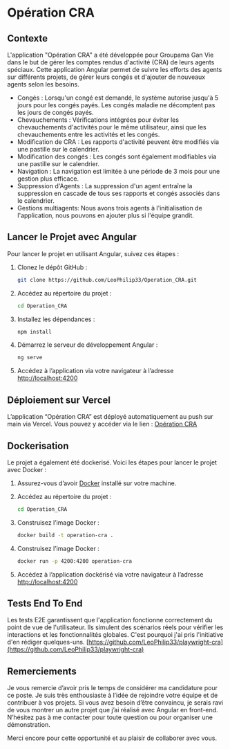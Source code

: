 # Opération CRA

## Contexte

L'application "Opération CRA" a été développée pour Groupama Gan Vie dans le but de gérer les comptes rendus d'activité (CRA) de leurs agents spéciaux. Cette application Angular permet de suivre les efforts des agents sur différents projets, de gérer leurs congés et d'ajouter de nouveaux agents selon les besoins.

- Congés : Lorsqu'un congé est demandé, le système autorise jusqu'à 5 jours pour les congés payés. Les congés maladie ne décomptent pas les jours de congés payés.
- Chevauchements : Vérifications intégrées pour éviter les chevauchements d'activités pour le même utilisateur, ainsi que les chevauchements entre les activités et les congés.
- Modification de CRA : Les rapports d'activité peuvent être modifiés via une pastille sur le calendrier.
- Modification des congés : Les congés sont également modifiables via une pastille sur le calendrier.
- Navigation : La navigation est limitée à une période de 3 mois pour une gestion plus efficace.
- Suppression d'Agents : La suppression d'un agent entraîne la suppression en cascade de tous ses rapports et congés associés dans le calendrier.
- Gestions multiagents: Nous avons trois agents à l'initialisation de l'application, nous pouvons en ajouter plus si l'équipe grandit.

## Lancer le Projet avec Angular

Pour lancer le projet en utilisant Angular, suivez ces étapes :

1. Clonez le dépôt GitHub :
    ```bash
    git clone https://github.com/LeoPhilip33/Operation_CRA.git
    ```

2. Accédez au répertoire du projet :
     ```bash
     cd Operation_CRA
     ```

 3. Installez les dépendances :
     ```bash
     npm install
     ```

4. Démarrez le serveur de développement Angular :
    ```bash
    ng serve
    ```

5. Accédez à l’application via votre navigateur à l’adresse [http://localhost:4200](http://localhost:4200)

## Déploiement sur Vercel

L’application “Opération CRA” est déployé automatiquement au push sur main via Vercel. Vous pouvez y accéder via le lien : [Opération CRA](https://operation-cra.vercel.app/)

## Dockerisation

Le projet a également été dockerisé. Voici les étapes pour lancer le projet avec Docker :

1. Assurez-vous d’avoir [Docker](https://www.docker.com/) installé sur votre machine.

2. Accédez au répertoire du projet :
    ```bash
    cd Operation_CRA
    ```

3. Construisez l’image Docker :
    ```bash
    docker build -t operation-cra .
    ```

4. Construisez l’image Docker :
    ```bash
    docker run -p 4200:4200 operation-cra
    ```

5. Accédez à l’application dockérisé via votre navigateur à l’adresse [http://localhost:4200](http://localhost:4200)


## Tests End To End
Les tests E2E garantissent que l'application fonctionne correctement du point de vue de l'utilisateur. Ils simulent des scénarios réels pour vérifier les interactions et les fonctionnalités globales. C'est pourquoi j'ai pris l'initiative d'en rédiger quelques-uns.
[https://github.com/LeoPhilip33/playwright-cra](https://github.com/LeoPhilip33/playwright-cra)


## Remerciements
Je vous remercie d’avoir pris le temps de considérer ma candidature pour ce poste. Je suis très enthousiaste à l’idée de rejoindre votre équipe et de contribuer à vos projets. Si vous avez besoin d’être convaincu, je serais ravi de vous montrer un autre projet que j’ai réalisé avec Angular en front-end. N’hésitez pas à me contacter pour toute question ou pour organiser une démonstration.

Merci encore pour cette opportunité et au plaisir de collaborer avec vous.
